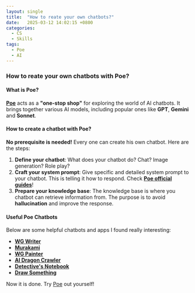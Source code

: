 ```yaml
---
layout: single
title:  "How to reate your own chatbots?"
date:   2025-03-12 14:02:15 +0800
categories:
  - CS
  - Skills
tags:
  - Poe
  - AI
---
```


### How to reate your own chatbots with Poe?

#### What is Poe?
**[Poe](https://poe.com/)** acts as a **"one-stop shop"** for exploring the world of AI chatbots. It brings together various AI models, including popular ones like **GPT**, **Gemini** and **Sonnet**.

#### How to create a chatbot with Poe?
**No prerequisite is needed!** Every one can create his own chatbot. Here are the steps:
1. **Define your chatbot**: What does your chatbot do? Chat? Image generation? Role play?
2. **Craft your system prompt**: Give specific and detailed system prompt to your chatbot. This is telling it how to respond. Check **[Poe official guides](https://creator.poe.com/docs/best-practice-text-generation)**!
3. **Prepare your knowledge base**: The knowledge base is where you chatbot can retrieve information from. The purpose is to avoid **hallucination** and improve the response.

#### Useful Poe Chatbots
Below are some helpful chatbots and apps I found really interesting:
- **[WG Writer](https://poe.com/WG-Artist)**
- **[Murakami](https://poe.com/Mikaramu)**
- **[WG Painter](https://poe.com/WG-Painter)**
- **[AI Dragon Crawler](https://poe.com/AI-Dungeon-Crawler)**
- **[Detective's Notebook](https://poe.com/Detective-Notebook)**
- **[Draw Something](https://poe.com/Draw-Something)**

Now it is done. Try [Poe](https://poe.com/) out yourself!